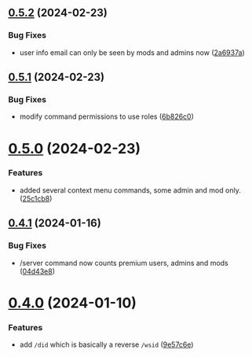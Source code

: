 ## [0.5.2](https://github.com/Torwent/wasp-discord/compare/v0.5.1...v0.5.2) (2024-02-23)


### Bug Fixes

* user info email can only be seen by mods and admins now ([2a6937a](https://github.com/Torwent/wasp-discord/commit/2a6937aeb0bf2b40e2f58a1a5e640d8657456c63))



## [0.5.1](https://github.com/Torwent/wasp-discord/compare/v0.5.0...v0.5.1) (2024-02-23)


### Bug Fixes

* modify command permissions to use roles ([6b826c0](https://github.com/Torwent/wasp-discord/commit/6b826c0de5eaa1271ae58c0fdc9e7b149ad12e88))



# [0.5.0](https://github.com/Torwent/wasp-discord/compare/v0.4.1...v0.5.0) (2024-02-23)


### Features

* added several context menu commands, some admin and mod only. ([25c1cb8](https://github.com/Torwent/wasp-discord/commit/25c1cb8e3a3d2281ecfdc72574f8db8fb64db3e2))



## [0.4.1](https://github.com/Torwent/wasp-discord/compare/v0.4.0...v0.4.1) (2024-01-16)


### Bug Fixes

* /server command now counts premium users, admins and mods ([04d43e8](https://github.com/Torwent/wasp-discord/commit/04d43e8ca3bd8168dc1da15e20fa20790ca1de92))



# [0.4.0](https://github.com/Torwent/wasp-discord/compare/v0.3.12...v0.4.0) (2024-01-10)


### Features

* add `/did` which is basically a reverse `/wsid` ([9e57c6e](https://github.com/Torwent/wasp-discord/commit/9e57c6e87e2a906729ed5ed22ff99d89d165eba2))



